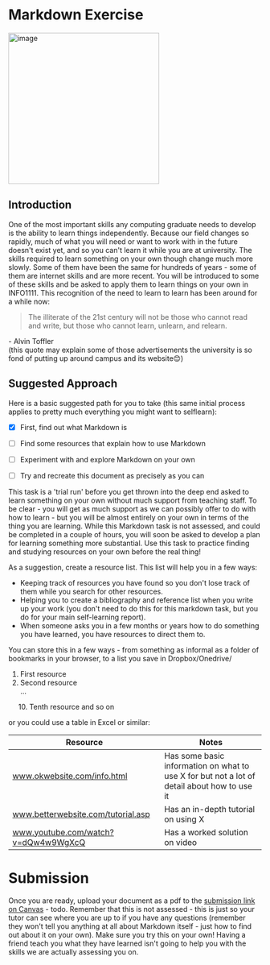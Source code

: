 # Markdown Exercise  



<img src="https://cdn.icon-icons.com/icons2/3398/PNG/512/markdown_logo_icon_214670.png" alt="image" width="300" height="auto">  

## Introduction  
One of the most important skills any computing graduate needs to develop is the ability to learn things independently. Because
our field changes so rapidly, much of what you will need or want to work with in the future doesn't exist yet, and so you can't learn
it while you are at university.
The skills required to learn something on your own though change much more slowly. Some of them have been the same for
hundreds of years - some of them are internet skills and are more recent. You will be introduced to some of these skills and be
asked to apply them to learn things on your own in INFO1111.
This recognition of the need to learn to learn has been around for a while now:  
>The illiterate of the 21st century will not be those who cannot read and write, but those who cannot learn, unlearn, and
relearn.  

\- Alvin Toffler  
(this quote may explain some of those advertisements the university is so fond of putting up around campus and its website😊)

## Suggested Approach  

Here is a basic suggested path for you to take (this same initial process applies to pretty much everything you might want to selflearn):  
- [x] First, find out what Markdown is
  
- [ ]  Find some resources that explain how to use Markdown  
- [ ] Experiment with and explore Markdown on your own  
- [ ] Try and recreate this document as precisely as you can  

This task is a 'trial run' before you get thrown into the deep end asked to learn something on your own without much support from
teaching staff. To be clear - you will get as much support as we can possibly offer to do with how to learn - but you will be almost
entirely on your own in terms of the thing you are learning. While this Markdown task is not assessed, and could be completed in
a couple of hours, you will soon be asked to develop a plan for learning something more substantial. Use this task to practice
finding and studying resources on your own before the real thing!  

As a suggestion, create a resource list. This list will help you in a few ways:  
* Keeping track of resources you have found so you don't lose track of them while you search for other resources.  
* Helping you to create a bibliography and reference list when you write up your work (you don't need to do this for this
markdown task, but you do for your main self-learning report).  
* When someone asks you in a few months or years how to do something you have learned, you have resources to direct
them to.  

You can store this in a few ways - from something as informal as a folder of bookmarks in your browser, to a list you save in
Dropbox/Onedrive/ 

  1. First resource  
  2. Second resource  
   ...

  &nbsp; &nbsp;&nbsp;   10\.  Tenth resource and so on    
    
or you could use a table in Excel or similar:

|Resource|Notes
|--------|--------
www.okwebsite.com/info.html|Has some basic information on what to use X for but not a lot of detail about how to use it
www.betterwebsite.com/tutorial.asp|Has an in-depth tutorial on using X  
www.youtube.com/watch?v=dQw4w9WgXcQ|Has a worked solution on video  

# Submission 

Once you are ready, upload your document as a pdf to the [submission link on Canvas](https://canvas.sydney.edu.au/) - todo. Remember that this is not assessed - this is just so your tutor can see where you are up to if you have any questions (remember they won't tell you anything at all about Markdown itself - just how to find out about it on your own).
Make sure you try this on your own! Having a friend teach you what they have learned isn't going to help you with the skills we are actually assessing you on.






